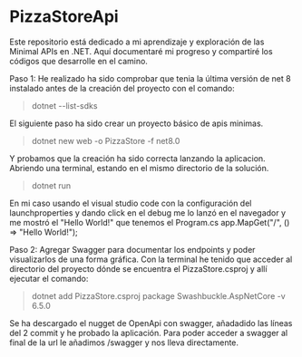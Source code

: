 # PizzaStoreApi
Este repositorio está dedicado a mi aprendizaje y exploración de las Minimal APIs en .NET. Aquí documentaré mi progreso y compartiré los códigos que desarrolle en el camino.

Paso 1: He realizado ha sido comprobar que tenia la última versión de net 8 instalado antes de la creación del proyecto con el comando:
> dotnet --list-sdks

El siguiente paso ha sido crear un proyecto básico de apis minimas.
> dotnet new web -o PizzaStore -f net8.0

Y probamos que la creación ha sido correcta lanzando la aplicacion. Abriendo una terminal, estando en el mismo directorio de la solución.
> dotnet run

En mi caso usando el visual studio code con la configuración del launchproperties y dando click en el debug me lo lanzó en el navegador
y me mostró el "Hello World!" que tenemos el Program.cs
app.MapGet("/", () => "Hello World!");

Paso 2: Agregar Swagger para documentar los endpoints y poder visualizarlos de una forma gráfica.
Con la terminal he tenido que acceder al directorio del proyecto dónde se encuentra el PizzaStore.csproj y allí ejecutar el comando:
> dotnet add PizzaStore.csproj package Swashbuckle.AspNetCore -v 6.5.0

Se ha descargado el nugget de OpenApi con swagger, añadadido las líneas del 2 commit y he probado la aplicación. Para poder acceder
a swagger al final de la url le añadimos /swagger y nos lleva directamente.
